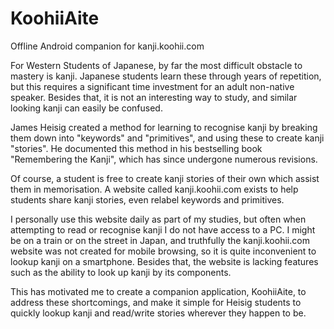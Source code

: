 # KoohiiAite
Offline Android companion for kanji.koohii.com

For Western Students of Japanese, by far the most difficult obstacle to mastery is kanji.
Japanese students learn these through years of repetition, but this requires a significant time investment for
an adult non-native speaker. Besides that, it is not an interesting way to study, and similar looking kanji can
easily be confused.

James Heisig created a method for learning to recognise kanji by breaking them down into "keywords" and "primitives",
and using these to create kanji "stories". He documented this method in his bestselling book
"Remembering the Kanji", which has since undergone numerous revisions.

Of course, a student is free to create kanji stories of their own which assist them in memorisation. A website
called kanji.koohii.com exists to help students share kanji stories, even relabel keywords and primitives.

I personally use this website daily as part of my studies, but often when attempting to read or recognise kanji
I do not have access to a PC. I might be on a train or on the street in Japan, and truthfully the kanji.koohii.com
website was not created for mobile browsing, so it is quite inconvenient to lookup kanji on a smartphone.
Besides that, the website is lacking features such as the ability to look up kanji by its components.

This has motivated me to create a companion application, KoohiiAite, to address these shortcomings, and make it
simple for Heisig students to quickly lookup kanji and read/write stories wherever they happen to be.
